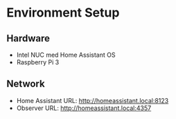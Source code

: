 # Environment Setup 
 
## Hardware 
- Intel NUC med Home Assistant OS 
- Raspberry Pi 3 
 
## Network 
- Home Assistant URL: http://homeassistant.local:8123 
- Observer URL: http://homeassistant.local:4357 
